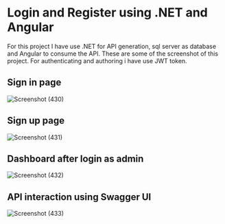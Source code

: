 # Login and Register using .NET and Angular

For this project I have use .NET for API generation, sql server as database and Angular to consume the API. These are some of the screenshot of this project. For authenticating and authoring i have use JWT token.
## Sign in page
![Screenshot (430)](https://github.com/user-attachments/assets/1e416cba-a66b-4eb7-b14e-f31c4e790512)

## Sign up page
![Screenshot (431)](https://github.com/user-attachments/assets/318f4690-3141-4d9d-ba7a-cb2ec32a06d1)

## Dashboard after login as admin
![Screenshot (432)](https://github.com/user-attachments/assets/0906799d-34ed-4839-a294-fb2377720ad0)

## API interaction using Swagger UI
![Screenshot (433)](https://github.com/user-attachments/assets/fddb8e42-1771-4a36-be96-5376d08abedc)
